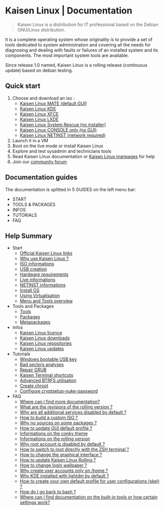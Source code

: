 # Kaisen Linux | Documentation

> Kaisen Linux is a distribution for IT professional based on the Debian GNU/Linux distribution.   

It is a complete operating system whose originality is to provide a set of tools dedicated to system administration and covering all the needs for diagnosing and dealing with faults or failures of an installed system and its components. The most important system tools are available.   

Since release 1.0 named, Kaisen Linux is a rolling release (continuous update) based on debian testing. 

## Quick start

1. Choose and download an iso :
    - [Kaisen Linux MATE (default GUI)](https://iso.kaisenlinux.org/rolling/kaisenlinuxrolling1.8-amd64-MATE.iso)
    - [Kaisen Linux KDE](https://iso.kaisenlinux.org/rolling/kaisenlinuxrolling1.8-amd64-KDE.iso)
    - [Kaisen Linux XFCE](https://iso.kaisenlinux.org/rolling/kaisenlinuxrolling1.8-amd64-XFCE.iso)
    - [Kaisen Linux LXDE](https://iso.kaisenlinux.org/rolling/kaisenlinuxrolling1.8-amd64-LXDE.iso)
    - [Kaisen Linux System Rescue (no installer)](https://iso.kaisenlinux.org/rolling/kaisenlinuxrolling1.8-amd64-SR.iso)
    - [Kaisen Linux CONSOLE only (no GUI)](https://iso.kaisenlinux.org/rolling/kaisenlinuxrolling1.8-amd64-CONSOLE.iso)
    - [Kaisen Linux NETINST (network required)](https://iso.kaisenlinux.org/rolling/kaisenlinuxrolling1.8-amd64-NETINST.iso)
2. Launch it in a VM
3. Boot on the live mode or install Kaisen Linux
4. Explore and test sysadmin and technicians tools
5. Read Kaisen Linux documentation or [Kaisen Linux manpages](https://kaisenlinux.org/manpages/) for help
6. Join our [community forum](https://forum.kaisenlinux.org)

## Documentation guides

The documentation is splitted in 5 GUIDES on the left menu bar:
- START
- TOOLS & PACKAGES
- INFOS
- TUTORIALS
- FAQ

## Help Summary 

- Start
    - [Official Kaisen Linux links](links.html)
    - [Why use Kaisen Linux ?](why.html)
    - [ISO informations](variant.html)
    - [USB creation](usb.html)
    - [Hardware requirements](hardware.html)
    - [Live informations](live.html)
    - [NETINST informations](netinst.html)
    - [Install OS](install.html)
    - [Using Virtualisation](virtualisation.html)
    - [Menu and Tools overview](menu.html)
- Tools and Packages
    - [Tools](tools.html)
    - [Packages](packages.html)
    - [Metapackages](metapackages.html)
- Infos
    - [Kaisen Linux licence](licence.html)
    - [Kaisen Linux downloads](download.html)
    - [Kaisen Linux repositories](repo.html)
    - [Kaisen Linux updates](update.html)
- Tutorials
    - [Windows bootable USB key](windows-bootable-usb-key.html)
    - [Bad sectors analyses](bad-sectors-analyses.html)
    - [Repair GRUB](grub-repair.html)
    - [Kaisen Terminal shortcuts](terminal-shortcuts.html)
    - [Advanced BTRFS utilisation](advanced-btrfs-utilisation.html)
    - [Create chroot](create-chroot.html)
    - [Configure cryptsetup-nuke-password](configure-cryptsetup-nuke.html)
- FAQ        
    - [Where can I find more documentation?](faq.html#where-can-I-find-more-documentation?)
    - [What are the revisions of the rolling version ?](faq.html#what-are-the-revisions-of-the-rolling-version)
    - [Why are all additional services disabled by default ?](faq.html#why-are-all-additional-services-disabled-by-default)
    - [How to build a custom ISO ?](faq.html#how-to-build-a-custom-iso)
    - [Why no sources on some packages ?](faq.html#why-no-sources-on-some-packages)
    - [How to update GUI default profile ?](faq.html#how-to-update-gui-default-profile)
    - [Informations on the conky theme](faq.html#informations-on-the-conky-theme)
    - [Informations on the rolling version](faq.html#how-do-i-know-the-number-of-the-rolling-version-i-use)
    - [Why root account is disabled by default ?](faq.html#why-root-account-is-disabled-by-default)
    - [How to switch to root directly with the ZSH terminal ?](faq.html#how-to-switch-to-root-directly-with-the-zsh-terminal)
    - [How to change the graphical interface ?](faq.html#how-to-change-graphical-interface)
    - [How to update Kaisen Linux Rolling ?](faq.html#update-kaisen-linux-rolling)
    - [How to change login wallpaper ?](faq.html#how-to-change-login-wallpaper)
    - [Why create user accounts only on /home ?](faq.html#why-create-user-accounts-only-on-home)
    - [Why KDE installed with lightdm by default ?](faq.html#why-kde-installed-with-lightdm-by-default)
    - [How to create your own default profile for user configurations (skel) ?](faq.html#how-to-create-your-own-default-profile-for-user-configurations-skel)
    - [How do I go back to bash ?](faq.html#how-do-i-go-back-to-bash)
    - [Where can I find documentation on the built-in tools or how certain settings work?](faq.html#where-can-i-find-documentation-on-the-built-in-tools-or-how-certain-settings-work)
